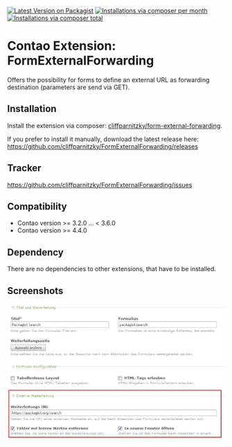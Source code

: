 [![Latest Version on Packagist](http://img.shields.io/packagist/v/cliffparnitzky/form-external-forwarding.svg?style=flat)](https://packagist.org/packages/cliffparnitzky/form-external-forwarding)
[![Installations via composer per month](http://img.shields.io/packagist/dm/cliffparnitzky/form-external-forwarding.svg?style=flat)](https://packagist.org/packages/cliffparnitzky/form-external-forwarding)
[![Installations via composer total](http://img.shields.io/packagist/dt/cliffparnitzky/form-external-forwarding.svg?style=flat)](https://packagist.org/packages/cliffparnitzky/form-external-forwarding)

Contao Extension: FormExternalForwarding
========================================

Offers the possibility for forms to define an external URL as forwarding destination (parameters are send via GET).


Installation
------------

Install the extension via composer: [cliffparnitzky/form-external-forwarding](https://packagist.org/packages/cliffparnitzky/form-external-forwarding).

If you prefer to install it manually, download the latest release here: https://github.com/cliffparnitzky/FormExternalForwarding/releases


Tracker
-------

https://github.com/cliffparnitzky/FormExternalForwarding/issues


Compatibility
-------------

- Contao version >= 3.2.0 ... <  3.6.0
- Contao version >= 4.4.0


Dependency
----------

There are no dependencies to other extensions, that have to be installed.


Screenshots
-----------

![Screenshot](screenshot.jpg)